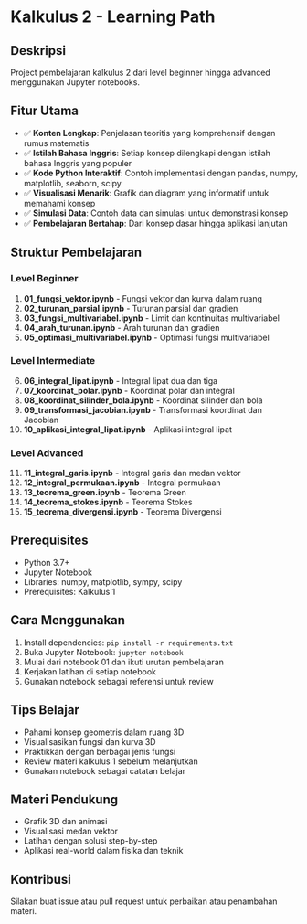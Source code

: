 # Kalkulus 2 - Learning Path

## Deskripsi
Project pembelajaran kalkulus 2 dari level beginner hingga advanced menggunakan Jupyter notebooks.

## Fitur Utama
- ✅ **Konten Lengkap**: Penjelasan teoritis yang komprehensif dengan rumus matematis
- ✅ **Istilah Bahasa Inggris**: Setiap konsep dilengkapi dengan istilah bahasa Inggris yang populer
- ✅ **Kode Python Interaktif**: Contoh implementasi dengan pandas, numpy, matplotlib, seaborn, scipy
- ✅ **Visualisasi Menarik**: Grafik dan diagram yang informatif untuk memahami konsep
- ✅ **Simulasi Data**: Contoh data dan simulasi untuk demonstrasi konsep
- ✅ **Pembelajaran Bertahap**: Dari konsep dasar hingga aplikasi lanjutan


## Struktur Pembelajaran

### Level Beginner
1. **01_fungsi_vektor.ipynb** - Fungsi vektor dan kurva dalam ruang
2. **02_turunan_parsial.ipynb** - Turunan parsial dan gradien
3. **03_fungsi_multivariabel.ipynb** - Limit dan kontinuitas multivariabel
4. **04_arah_turunan.ipynb** - Arah turunan dan gradien
5. **05_optimasi_multivariabel.ipynb** - Optimasi fungsi multivariabel

### Level Intermediate
6. **06_integral_lipat.ipynb** - Integral lipat dua dan tiga
7. **07_koordinat_polar.ipynb** - Koordinat polar dan integral
8. **08_koordinat_silinder_bola.ipynb** - Koordinat silinder dan bola
9. **09_transformasi_jacobian.ipynb** - Transformasi koordinat dan Jacobian
10. **10_aplikasi_integral_lipat.ipynb** - Aplikasi integral lipat

### Level Advanced
11. **11_integral_garis.ipynb** - Integral garis dan medan vektor
12. **12_integral_permukaan.ipynb** - Integral permukaan
13. **13_teorema_green.ipynb** - Teorema Green
14. **14_teorema_stokes.ipynb** - Teorema Stokes
15. **15_teorema_divergensi.ipynb** - Teorema Divergensi

## Prerequisites
- Python 3.7+
- Jupyter Notebook
- Libraries: numpy, matplotlib, sympy, scipy
- Prerequisites: Kalkulus 1

## Cara Menggunakan
1. Install dependencies: `pip install -r requirements.txt`
2. Buka Jupyter Notebook: `jupyter notebook`
3. Mulai dari notebook 01 dan ikuti urutan pembelajaran
4. Kerjakan latihan di setiap notebook
5. Gunakan notebook sebagai referensi untuk review

## Tips Belajar
- Pahami konsep geometris dalam ruang 3D
- Visualisasikan fungsi dan kurva 3D
- Praktikkan dengan berbagai jenis fungsi
- Review materi kalkulus 1 sebelum melanjutkan
- Gunakan notebook sebagai catatan belajar

## Materi Pendukung
- Grafik 3D dan animasi
- Visualisasi medan vektor
- Latihan dengan solusi step-by-step
- Aplikasi real-world dalam fisika dan teknik

## Kontribusi
Silakan buat issue atau pull request untuk perbaikan atau penambahan materi.


